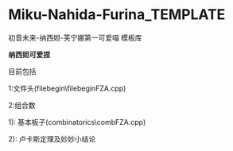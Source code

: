 # Miku-Nahida-Furina_TEMPLATE
初音未来-纳西妲-芙宁娜第一可爱喵 模板库

**纳西妲可爱捏**

目前包括

1:文件头(filebegin\filebeginFZA.cpp)

2:组合数

  1): 基本板子(combinatorics\combFZA.cpp)
  
  2): 卢卡斯定理及妙妙小结论

